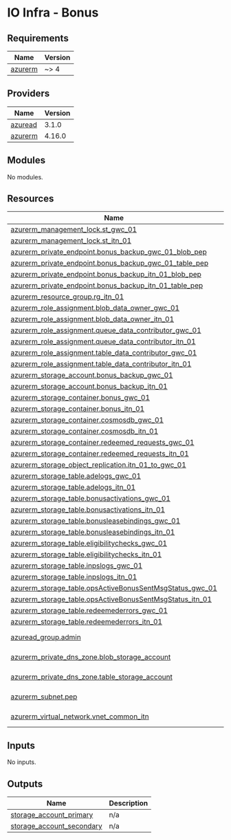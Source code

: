 # IO Infra - Bonus

<!-- markdownlint-disable -->
<!-- BEGIN_TF_DOCS -->
## Requirements

| Name | Version |
|------|---------|
| <a name="requirement_azurerm"></a> [azurerm](#requirement\_azurerm) | ~> 4 |

## Providers

| Name | Version |
|------|---------|
| <a name="provider_azuread"></a> [azuread](#provider\_azuread) | 3.1.0 |
| <a name="provider_azurerm"></a> [azurerm](#provider\_azurerm) | 4.16.0 |

## Modules

No modules.

## Resources

| Name | Type |
|------|------|
| [azurerm_management_lock.st_gwc_01](https://registry.terraform.io/providers/hashicorp/azurerm/latest/docs/resources/management_lock) | resource |
| [azurerm_management_lock.st_itn_01](https://registry.terraform.io/providers/hashicorp/azurerm/latest/docs/resources/management_lock) | resource |
| [azurerm_private_endpoint.bonus_backup_gwc_01_blob_pep](https://registry.terraform.io/providers/hashicorp/azurerm/latest/docs/resources/private_endpoint) | resource |
| [azurerm_private_endpoint.bonus_backup_gwc_01_table_pep](https://registry.terraform.io/providers/hashicorp/azurerm/latest/docs/resources/private_endpoint) | resource |
| [azurerm_private_endpoint.bonus_backup_itn_01_blob_pep](https://registry.terraform.io/providers/hashicorp/azurerm/latest/docs/resources/private_endpoint) | resource |
| [azurerm_private_endpoint.bonus_backup_itn_01_table_pep](https://registry.terraform.io/providers/hashicorp/azurerm/latest/docs/resources/private_endpoint) | resource |
| [azurerm_resource_group.rg_itn_01](https://registry.terraform.io/providers/hashicorp/azurerm/latest/docs/resources/resource_group) | resource |
| [azurerm_role_assignment.blob_data_owner_gwc_01](https://registry.terraform.io/providers/hashicorp/azurerm/latest/docs/resources/role_assignment) | resource |
| [azurerm_role_assignment.blob_data_owner_itn_01](https://registry.terraform.io/providers/hashicorp/azurerm/latest/docs/resources/role_assignment) | resource |
| [azurerm_role_assignment.queue_data_contributor_gwc_01](https://registry.terraform.io/providers/hashicorp/azurerm/latest/docs/resources/role_assignment) | resource |
| [azurerm_role_assignment.queue_data_contributor_itn_01](https://registry.terraform.io/providers/hashicorp/azurerm/latest/docs/resources/role_assignment) | resource |
| [azurerm_role_assignment.table_data_contributor_gwc_01](https://registry.terraform.io/providers/hashicorp/azurerm/latest/docs/resources/role_assignment) | resource |
| [azurerm_role_assignment.table_data_contributor_itn_01](https://registry.terraform.io/providers/hashicorp/azurerm/latest/docs/resources/role_assignment) | resource |
| [azurerm_storage_account.bonus_backup_gwc_01](https://registry.terraform.io/providers/hashicorp/azurerm/latest/docs/resources/storage_account) | resource |
| [azurerm_storage_account.bonus_backup_itn_01](https://registry.terraform.io/providers/hashicorp/azurerm/latest/docs/resources/storage_account) | resource |
| [azurerm_storage_container.bonus_gwc_01](https://registry.terraform.io/providers/hashicorp/azurerm/latest/docs/resources/storage_container) | resource |
| [azurerm_storage_container.bonus_itn_01](https://registry.terraform.io/providers/hashicorp/azurerm/latest/docs/resources/storage_container) | resource |
| [azurerm_storage_container.cosmosdb_gwc_01](https://registry.terraform.io/providers/hashicorp/azurerm/latest/docs/resources/storage_container) | resource |
| [azurerm_storage_container.cosmosdb_itn_01](https://registry.terraform.io/providers/hashicorp/azurerm/latest/docs/resources/storage_container) | resource |
| [azurerm_storage_container.redeemed_requests_gwc_01](https://registry.terraform.io/providers/hashicorp/azurerm/latest/docs/resources/storage_container) | resource |
| [azurerm_storage_container.redeemed_requests_itn_01](https://registry.terraform.io/providers/hashicorp/azurerm/latest/docs/resources/storage_container) | resource |
| [azurerm_storage_object_replication.itn_01_to_gwc_01](https://registry.terraform.io/providers/hashicorp/azurerm/latest/docs/resources/storage_object_replication) | resource |
| [azurerm_storage_table.adelogs_gwc_01](https://registry.terraform.io/providers/hashicorp/azurerm/latest/docs/resources/storage_table) | resource |
| [azurerm_storage_table.adelogs_itn_01](https://registry.terraform.io/providers/hashicorp/azurerm/latest/docs/resources/storage_table) | resource |
| [azurerm_storage_table.bonusactivations_gwc_01](https://registry.terraform.io/providers/hashicorp/azurerm/latest/docs/resources/storage_table) | resource |
| [azurerm_storage_table.bonusactivations_itn_01](https://registry.terraform.io/providers/hashicorp/azurerm/latest/docs/resources/storage_table) | resource |
| [azurerm_storage_table.bonusleasebindings_gwc_01](https://registry.terraform.io/providers/hashicorp/azurerm/latest/docs/resources/storage_table) | resource |
| [azurerm_storage_table.bonusleasebindings_itn_01](https://registry.terraform.io/providers/hashicorp/azurerm/latest/docs/resources/storage_table) | resource |
| [azurerm_storage_table.eligibilitychecks_gwc_01](https://registry.terraform.io/providers/hashicorp/azurerm/latest/docs/resources/storage_table) | resource |
| [azurerm_storage_table.eligibilitychecks_itn_01](https://registry.terraform.io/providers/hashicorp/azurerm/latest/docs/resources/storage_table) | resource |
| [azurerm_storage_table.inpslogs_gwc_01](https://registry.terraform.io/providers/hashicorp/azurerm/latest/docs/resources/storage_table) | resource |
| [azurerm_storage_table.inpslogs_itn_01](https://registry.terraform.io/providers/hashicorp/azurerm/latest/docs/resources/storage_table) | resource |
| [azurerm_storage_table.opsActiveBonusSentMsgStatus_gwc_01](https://registry.terraform.io/providers/hashicorp/azurerm/latest/docs/resources/storage_table) | resource |
| [azurerm_storage_table.opsActiveBonusSentMsgStatus_itn_01](https://registry.terraform.io/providers/hashicorp/azurerm/latest/docs/resources/storage_table) | resource |
| [azurerm_storage_table.redeemederrors_gwc_01](https://registry.terraform.io/providers/hashicorp/azurerm/latest/docs/resources/storage_table) | resource |
| [azurerm_storage_table.redeemederrors_itn_01](https://registry.terraform.io/providers/hashicorp/azurerm/latest/docs/resources/storage_table) | resource |
| [azuread_group.admin](https://registry.terraform.io/providers/hashicorp/azuread/latest/docs/data-sources/group) | data source |
| [azurerm_private_dns_zone.blob_storage_account](https://registry.terraform.io/providers/hashicorp/azurerm/latest/docs/data-sources/private_dns_zone) | data source |
| [azurerm_private_dns_zone.table_storage_account](https://registry.terraform.io/providers/hashicorp/azurerm/latest/docs/data-sources/private_dns_zone) | data source |
| [azurerm_subnet.pep](https://registry.terraform.io/providers/hashicorp/azurerm/latest/docs/data-sources/subnet) | data source |
| [azurerm_virtual_network.vnet_common_itn](https://registry.terraform.io/providers/hashicorp/azurerm/latest/docs/data-sources/virtual_network) | data source |

## Inputs

No inputs.

## Outputs

| Name | Description |
|------|-------------|
| <a name="output_storage_account_primary"></a> [storage\_account\_primary](#output\_storage\_account\_primary) | n/a |
| <a name="output_storage_account_secondary"></a> [storage\_account\_secondary](#output\_storage\_account\_secondary) | n/a |
<!-- END_TF_DOCS -->
